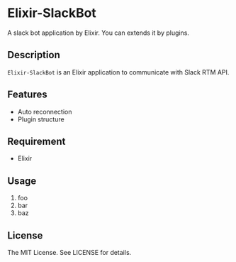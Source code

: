 Elixir-SlackBot
========

A slack bot application by Elixir. You can extends it by plugins.

## Description

`Elixir-SlackBot` is an Elixir application to communicate with Slack RTM API.

## Features

- Auto reconnection
- Plugin structure

## Requirement

- Elixir

## Usage

1. foo
1. bar
1. baz

## License
The MIT License. See LICENSE for details.
